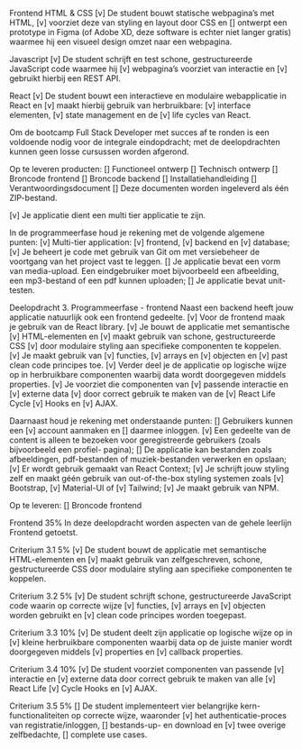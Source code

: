 Frontend 
HTML & CSS
   [v] De student bouwt statische webpagina’s met HTML, 
   [v] voorziet deze van styling en layout door CSS en 
   [] ontwerpt een prototype in Figma (of Adobe XD, deze software is echter niet langer gratis) 
      waarmee hij een visueel design omzet naar een webpagina. 

Javascript
   [v] De student schrijft en test schone, gestructureerde JavaScript code waarmee hij
      [v] webpagina’s voorziet van interactie en
      [v] gebruikt hierbij een REST API.

React
   [v] De student bouwt een interactieve en modulaire webapplicatie in React en 
   [v] maakt hierbij gebruik van herbruikbare: 
      [v] interface elementen, 
      [v] state management en de 
      [v] life cycles van React.

Om de bootcamp Full Stack Developer met succes af te ronden is een voldoende nodig voor de integrale eindopdracht; 
met de deelopdrachten kunnen geen losse cursussen worden afgerond.

Op te leveren producten:
   [] Functioneel ontwerp
   [] Technisch ontwerp
   [] Broncode frontend
   [] Broncode backend
   [] Installatiehandleiding
   [] Verantwoordingsdocument
   [] Deze documenten worden ingeleverd als één ZIP-bestand.

   [v] Je applicatie dient een multi tier applicatie te zijn.

In de programmeerfase houd je rekening met de volgende algemene punten:
   [v] Multi-tier application: 
      [v] frontend, 
      [v] backend en 
      [v] database;
   [v] Je beheert je code met gebruik van Git om met versiebeheer de voortgang van het project vast te leggen.
   [] Je applicatie bevat een vorm van media-upload. Een eindgebruiker moet bijvoorbeeld een
      afbeelding, een mp3-bestand of een pdf kunnen uploaden;
   [] Je applicatie bevat unit-testen.

Deelopdracht 3. Programmeerfase - frontend
Naast een backend heeft jouw applicatie natuurlijk ook een frontend gedeelte. 
   [v] Voor de frontend maak je gebruik van de React library. 
   [v] Je bouwt de applicatie met semantische 
      [v] HTML-elementen en 
      [v] maakt gebruik van schone, gestructureerde CSS 
         [v] door modulaire styling aan specifieke componenten te koppelen. 
      [v] Je maakt gebruik van 
         [v] functies, 
         [v] arrays en 
         [v] objecten en 
         [v] past clean code principes toe. 
         [v] Verder deel je de applicatie op logische wijze op in herbruikbare componenten waarbij data 
            wordt doorgegeven middels properties. 
      [v] Je voorziet die componenten van 
         [v] passende interactie en 
         [v] externe data 
         [v] door correct gebruik te maken van de 
            [v] React Life Cycle 
            [v] Hooks en 
            [v] AJAX.

Daarnaast houd je rekening met onderstaande punten:
   [] Gebruikers kunnen een 
      [v] account aanmaken en 
      [] daarmee inloggen. 
      [v] Een gedeelte van de content is alleen te bezoeken voor geregistreerde gebruikers 
         (zoals bijvoorbeeld een profiel- pagina);
   [] De applicatie kan bestanden zoals afbeeldingen, pdf-bestanden of muziek-bestanden verwerken en opslaan;
   [v] Er wordt gebruik gemaakt van React Context;
   [v] Je schrijft jouw styling zelf en maakt géén gebruik van out-of-the-box styling systemen zoals
      [v] Bootstrap, 
      [v] Material-UI of 
      [v] Tailwind;
   [v] Je maakt gebruik van NPM.

Op te leveren:
   [] Broncode frontend

Frontend 35%
   In deze deelopdracht worden aspecten van de
   gehele leerlijn Frontend getoetst.
   
Criterium 3.1 5%
   [v] De student bouwt de applicatie met semantische HTML-elementen en 
   [v] maakt gebruik van zelfgeschreven, schone, gestructureerde CSS door modulaire styling aan specifieke componenten 
      te koppelen.

Criterium 3.2 5%
   [v] De student schrijft schone, gestructureerde JavaScript code waarin op correcte wijze 
      [v] functies, 
      [v] arrays en 
      [v] objecten worden gebruikt en 
      [v] clean code principes worden toegepast.

Criterium 3.3 10%
   [v] De student deelt zijn applicatie op logische wijze op in 
      [v] kleine herbruikbare componenten waarbij data op de juiste manier wordt doorgegeven middels 
         [v] properties en 
         [v] callback properties.

Criterium 3.4 10%
   [v] De student voorziet componenten van passende 
      [v] interactie en 
      [v] externe data door correct gebruik te maken van alle 
         [v] React Life 
         [v] Cycle Hooks en 
         [v] AJAX.

Criterium 3.5 5%
   [] De student implementeert vier belangrijke kern- functionaliteiten op correcte wijze, waaronder 
      [v] het authenticatie-proces van registratie/inloggen, 
      [] bestands-up- en download en 
      [v] twee overige zelfbedachte, 
      [] complete use cases.






